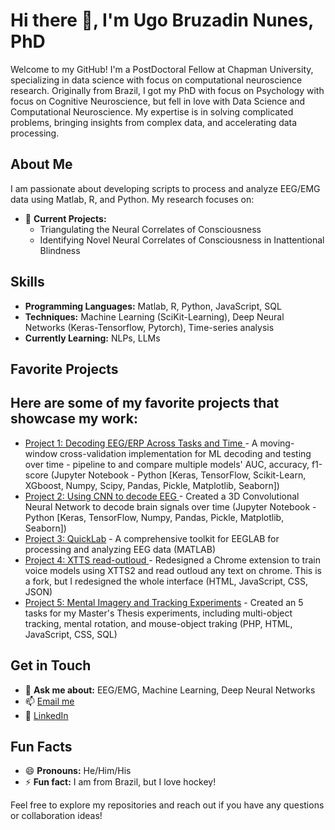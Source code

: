 # Hi there 👋, I'm Ugo Bruzadin Nunes, PhD

Welcome to my GitHub! I'm a PostDoctoral Fellow at Chapman University, specializing in data science with focus on computational neuroscience research. Originally from Brazil, I got my PhD with focus on Psychology with focus on Cognitive Neuroscience, but fell in love with Data Science and Computational Neuroscience. My expertise is in solving complicated problems, bringing insights from complex data, and accelerating data processing.

## About Me
I am passionate about developing scripts to process and analyze EEG/EMG data using Matlab, R, and Python. My research focuses on:
- 🔭 **Current Projects:**
    - Triangulating the Neural Correlates of Consciousness
    - Identifying Novel Neural Correlates of Consciousness in Inattentional Blindness

## Skills
- **Programming Languages:** Matlab, R, Python, JavaScript, SQL
- **Techniques:** Machine Learning (SciKit-Learning), Deep Neural Networks (Keras-Tensorflow, Pytorch), Time-series analysis
- **Currently Learning:** NLPs, LLMs

## Favorite Projects
Here are some of my favorite projects that showcase my work:
- 
- [Project 1: Decoding EEG/ERP Across Tasks and Time ](https://github.com/UgoBruzadin/Triangulation_Project) - A moving-window cross-validation implementation for ML decoding and testing over time - pipeline to and compare multiple models' AUC, accuracy, f1-score (Jupyter Notebook - Python [Keras, TensorFlow, Scikit-Learn, XGboost, Numpy, Scipy, Pandas, Pickle, Matplotlib, Seaborn])
- [Project 2: Using CNN to decode EEG ](https://github.com/UgoBruzadin/CNN_benchmark_EEG_Blindness) - Created a 3D Convolutional Neural Network to decode brain signals over time (Jupyter Notebook - Python [Keras, TensorFlow, Numpy, Pandas, Pickle, Matplotlib, Seaborn])
- [Project 3: QuickLab](https://github.com/UgoBruzadin/QuickLab) - A comprehensive toolkit for EEGLAB for processing and analyzing EEG data (MATLAB)
- [Project 4: XTTS read-outloud ](https://github.com/UgoBruzadin/XTTS-Read-Aloud) - Redesigned a Chrome extension to train voice models using XTTS2 and read outloud any text on chrome. This is a fork, but I redesigned the whole interface (HTML, JavaScript, CSS, JSON)
- [Project 5: Mental Imagery and Tracking Experiments](https://github.com/UgoBruzadin/Mental-Imagery-and-Tracking-JavaScript-) - Created an 5 tasks for my Master's Thesis experiments, including multi-object tracking, mental rotation, and mouse-object traking (PHP, HTML, JavaScript, CSS, SQL)

## Get in Touch
- 💬 **Ask me about:** EEG/EMG, Machine Learning, Deep Neural Networks
- 📫 [Email me](mailto:ugobruzadin@gmail.com)
- 💼 [LinkedIn](https://www.linkedin.com/in/ugonunes/)

## Fun Facts
- 😄 **Pronouns:** He/Him/His
- ⚡ **Fun fact:** I am from Brazil, but I love hockey!

Feel free to explore my repositories and reach out if you have any questions or collaboration ideas!
